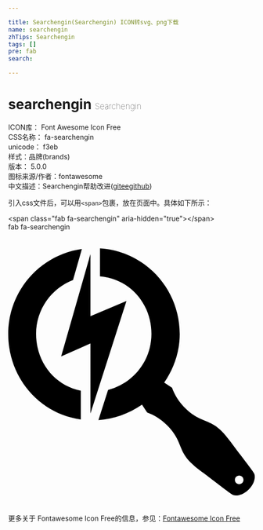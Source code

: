 ```yaml
---

title: Searchengin(Searchengin) ICON转svg、png下载
name: searchengin
zhTips: Searchengin
tags: []
pre: fab
search: 

---
```


# searchengin  <small style="font-size: 60%;font-weight: 100">Searchengin</small>


<div class="detail-page">
<p>
<span>
ICON库：
<span class="badge-secondary badge">Font Awesome Icon Free</span> 
</span>
<br/>
<span>
CSS名称：
<span class="badge-secondary badge">fa-searchengin</span> 
</span>
<br/>
<span>
unicode：
<span class="badge-secondary badge">f3eb</span> 
<copy-btn content='f3eb' btn-title=""></copy-btn>
<copy-btn :content='String.fromCodePoint(parseInt("f3eb", 16))' btn-title="复制U"></copy-btn>
</span><br/><span>样式：<span class="badge-light badge">品牌(brands)</span></span>
<br/>
<span>
版本：
<span class="badge-secondary badge">5.0.0</span> 
</span>
<br/>
<span>图标来源/作者：<span class="badge-light badge">fontawesome</span></span> 
<br/>
<span class="zh-detail">中文描述：<span class="badge-primary badge">Searchengin</span><span class="help-link"><span>帮助改进</span>(<a href="https://gitee.com/liuwave/icon-helper/edit/master/json/fontawesome/brands/searchengin.json" target="_blank" rel="noopener noreferrer">gitee</a><a href="https://github.com/liuwave/icon-helper/edit/master/json/fontawesome/brands/searchengin.json" target="_blank" rel="noopener noreferrer">github</a></span>)</span><br/>
</p>
</div>
<div class="alert alert-dark">
  <i class="fab fa-searchengin fa-xs"></i>
  <i class="fab fa-searchengin fa-sm"></i>
  <i class="fab fa-searchengin fa-lg"></i>
  <i class="fab fa-searchengin fa-2x"></i>
  <i class="fab fa-searchengin fa-3x"></i>
  <i class="fab fa-searchengin fa-5x"></i>
  <i class="fab fa-searchengin fa-7x"></i>
</div>
<div>
  <p>引入css文件后，可以用<code>&lt;span&gt;</code>包裹，放在页面中。具体如下所示：    
  </p>
  <div class="alert alert-primary" style="font-size: 14px">
    &lt;span class="fab fa-searchengin" aria-hidden="true"&gt;&lt;/span&gt;
    <copy-btn content='<span class="fab fa-searchengin" aria-hidden="true"></span>'></copy-btn>
  </div>
  <div class="alert alert-secondary">
    <i class="fab fa-searchengin"
    style="font-size: 24px"
    aria-hidden="true"></i> fab fa-searchengin
    <copy-btn content="fab fa-searchengin" btn-title="复制图标名称"></copy-btn>
  </div>
</div>
<div id="svg" class="svg-wrap">
<svg xmlns="http://www.w3.org/2000/svg" viewBox="0 0 460 512"><path d="M220.6 130.3l-67.2 28.2V43.2L98.7 233.5l54.7-24.2v130.3l67.2-209.3zm-83.2-96.7l-1.3 4.7-15.2 52.9C80.6 106.7 52 145.8 52 191.5c0 52.3 34.3 95.9 83.4 105.5v53.6C57.5 340.1 0 272.4 0 191.6c0-80.5 59.8-147.2 137.4-158zm311.4 447.2c-11.2 11.2-23.1 12.3-28.6 10.5-5.4-1.8-27.1-19.9-60.4-44.4-33.3-24.6-33.6-35.7-43-56.7-9.4-20.9-30.4-42.6-57.5-52.4l-9.7-14.7c-24.7 16.9-53 26.9-81.3 28.7l2.1-6.6 15.9-49.5c46.5-11.9 80.9-54 80.9-104.2 0-54.5-38.4-102.1-96-107.1V32.3C254.4 37.4 320 106.8 320 191.6c0 33.6-11.2 64.7-29 90.4l14.6 9.6c9.8 27.1 31.5 48 52.4 57.4s32.2 9.7 56.8 43c24.6 33.2 42.7 54.9 44.5 60.3s.7 17.3-10.5 28.5zm-9.9-17.9c0-4.4-3.6-8-8-8s-8 3.6-8 8 3.6 8 8 8 8-3.6 8-8z"/></svg>
</div>
<detail full-name='fa-searchengin'></detail>
    
<div><p>更多关于  Fontawesome Icon Free的信息，参见：<a target="_blank" href="https://iconhelper.cn/fontawesome.html">Fontawesome Icon Free</a>
</p></div>
